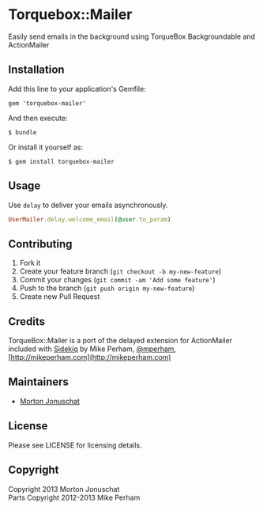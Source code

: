 # Torquebox::Mailer

Easily send emails in the background using TorqueBox Backgroundable and ActionMailer

## Installation

Add this line to your application's Gemfile:

    gem 'torquebox-mailer'

And then execute:

    $ bundle

Or install it yourself as:

    $ gem install torquebox-mailer

## Usage

Use `delay` to deliver your emails asynchronously.

```ruby
UserMailer.delay.welcome_email(@user.to_param)
```

## Contributing

1. Fork it
2. Create your feature branch (`git checkout -b my-new-feature`)
3. Commit your changes (`git commit -am 'Add some feature'`)
4. Push to the branch (`git push origin my-new-feature`)
5. Create new Pull Request

## Credits

TorqueBox::Mailer is a port of the delayed extension for ActionMailer included with [Sidekiq](https://github.com/mperham/sidekiq) by Mike Perham, [@mperham](https://twitter.com/mperham), [http://mikeperham.com](http://mikeperham.com)

## Maintainers

* [Morton Jonuschat](https://github.com/yabawock)

## License

Please see LICENSE for licensing details.

## Copyright

Copyright 2013 Morton Jonuschat  
Parts Copyright 2012-2013 Mike Perham  
